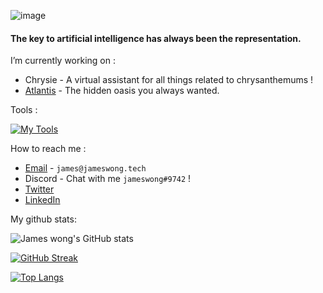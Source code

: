 ![image](https://user-images.githubusercontent.com/87692325/168801884-7996266d-a2eb-4c7f-9dfc-5eb8e3960aad.png)

#### The key to artificial intelligence has always been the representation. 

I’m currently working on :

- Chrysie - A virtual assistant for all things related to chrysanthemums !
- [Atlantis](https://atlantis.jameswong.tech) - The hidden oasis you always wanted.

Tools : 

[![My Tools](https://skillicons.dev/icons?i=docker,git,github,vercel,idea,stackoverflow,figma,supabase)](https://github.com/jameswong3388)

How to reach me :

- [Email](mailto:james@jameswong.tech) - `james@jameswong.tech`
- Discord - Chat with me `jameswong#9742` !
- [Twitter](https://twitter.com/jameswong3388)
- [LinkedIn](https://www.linkedin.com/in/jameswong3388/)

My github stats:

![James wong's GitHub stats](https://github-readme-stats.vercel.app/api?username=jameswong3388&show_icons=true&theme=gotham&count_private=true)

[![GitHub Streak](https://github-readme-streak-stats.herokuapp.com/?user=jameswong3388)](https://git.io/streak-stats)

[![Top Langs](https://github-readme-stats.vercel.app/api/top-langs/?username=jameswong3388&layout=compact)](https://github.com/anuraghazra/github-readme-stats)
<!--
**jameswong3388/jameswong3388** is a ✨ _special_ ✨ repository because its `README.md` (this file) appears on your GitHub profile.

Here are some ideas to get you started:

- 🔭 I’m currently working on ...
- 🌱 I’m currently learning ...
- 👯 I’m looking to collaborate on ...
- 🤔 I’m looking for help with ...
- 💬 Ask me about ...
- 📫 How to reach me: ...
- 😄 Pronouns: ...
- ⚡ Fun fact: ...
-->

